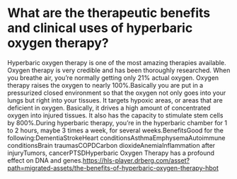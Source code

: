 # What are the therapeutic benefits and clinical uses of hyperbaric oxygen therapy?

Hyperbaric oxygen therapy is one of the most amazing therapies available. Oxygen therapy is very credible and has been thoroughly researched. When you breathe air, you’re normally getting only 21% actual oxygen. Oxygen therapy raises the oxygen to nearly 100%.Basically you are put in a pressurized closed environment so that the oxygen not only goes into your lungs but right into your tissues. It targets hypoxic areas, or areas that are deficient in oxygen. Basically, it drives a high amount of concentrated oxygen into injured tissues. It also has the capacity to stimulate stem cells by 800%.During hyperbaric therapy, you’re in the hyperbaric chamber for 1 to 2 hours, maybe 3 times a week, for several weeks.BenefitsGood for the following:DementiaStrokeHeart conditionsAsthmaEmphysemaAutoimmune conditionsBrain traumasCOPDCarbon dioxideAnemiaInflammation after injuryTumors, cancerPTSDHyperbaric Oxygen Therapy has a profound effect on DNA and genes.https://hls-player.drberg.com/asset?path=migrated-assets/the-benefits-of-hyperbaric-oxygen-therapy-hbot